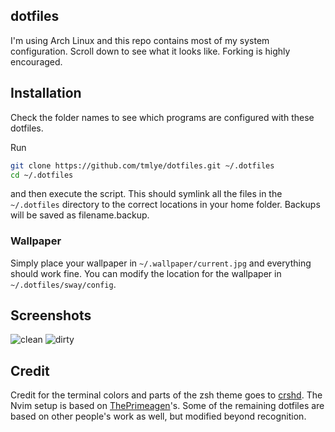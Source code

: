 ## dotfiles

I'm using Arch Linux and this repo contains most of my system configuration.
Scroll down to see what it looks like.
Forking is highly encouraged.

## Installation

Check the folder names to see which programs are configured with these dotfiles.

Run
```sh
git clone https://github.com/tmlye/dotfiles.git ~/.dotfiles
cd ~/.dotfiles
```
and then execute the script. This should symlink all the files in the `~/.dotfiles` directory to the correct
locations in your home folder. Backups will be saved as filename.backup.

### Wallpaper

Simply place your wallpaper in `~/.wallpaper/current.jpg` and everything should work fine.
You can modify the location for the wallpaper in `~/.dotfiles/sway/config`.

## Screenshots

![clean](https://saschaeglau.com/files/clean.png "Clean")
![dirty](https://saschaeglau.com/files/dirty.png "Dirty")

## Credit

Credit for the terminal colors and parts of the zsh theme goes to [crshd](https://github.com/crshd).
The Nvim setup is based on [ThePrimeagen](https://github.com/ThePrimeagen/init.lua)'s.
Some of the remaining dotfiles are based on other people's work as well, but modified beyond recognition.
